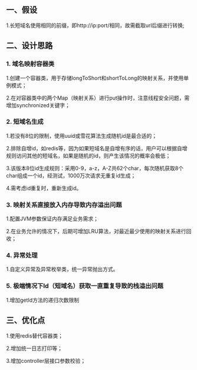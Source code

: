 ## 一、假设
1.长短域名使用相同的前缀，即http://ip:port/相同，故需截取url后缀进行转换;

## 二、设计思路
### 1. 域名映射容器类
1.创建一个容器类，用于存储longToShort和shortToLong的映射关系，并使用单例模式；

2.在对容器类中的两个Map（映射关系）进行put操作时，注意线程安全问题，需增加synchronized关键字；

### 2. 短域名生成
1.若没有8位的限制，使用uuid或雪花算法生成随机id是最合适的；

2.排除自增id，如redis等，因为如果短域名是自增有序的话，用户可以根据自增规则访问其他的短域名，如果是随机的id，则产生该情况的概率会极低；

3.该版本8位id生成规则：采用0-9，a-z，A-Z共62个char，每次随机获取8个char组成一个id，经测试，1000万次请求无重复id生成；

4.需考虑id重复时，重新生成id。

### 3. 映射关系直接放入内存导致内存溢出问题
1.配置JVM参数保证内存满足业务需求；

2.在业务允许的情况下，后期可增加LRU算法，对最近最少使用的映射关系进行回收；

### 4. 异常处理
1.自定义异常及异常枚举类，统一异常抛出方式。

### 5. 极端情况下Id（短域名）获取一直重复导致的栈溢出问题
1.增加getId方法的递归次数限制

## 三、优化点
1.使用redis替代容器类；

2.增加统一日志打印等；

3.增加controller层接口参数校验；
